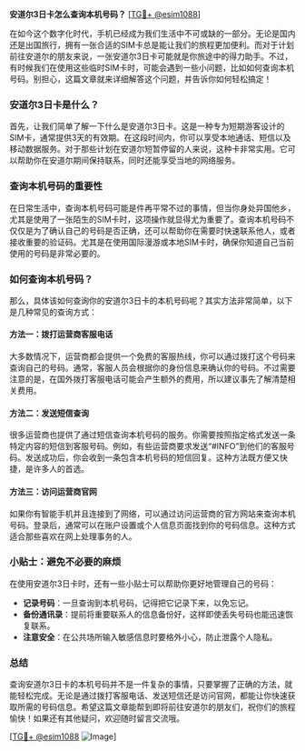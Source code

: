 **安道尔3日卡怎么查询本机号码？** [[TG💪+ @esim1088](https://t.me/s/esim1088)]

在如今这个数字化时代，手机已经成为我们生活中不可或缺的一部分。无论是国内还是出国旅行，拥有一张合适的SIM卡总是能让我们的旅程更加便利。而对于计划前往安道尔的朋友来说，一张安道尔3日卡可能就是你旅途中的得力助手。不过，有时候我们在使用这些临时SIM卡时，可能会遇到一些小问题，比如如何查询本机号码。别担心，这篇文章就来详细解答这个问题，并告诉你如何轻松搞定！

### 安道尔3日卡是什么？

首先，让我们简单了解一下什么是安道尔3日卡。这是一种专为短期游客设计的SIM卡，通常提供3天的有效期。在这段时间内，你可以享受本地通话、短信以及移动数据服务。对于那些计划在安道尔短暂停留的人来说，这种卡非常实用。它可以帮助你在安道尔期间保持联系，同时还能享受当地的网络服务。

### 查询本机号码的重要性

在日常生活中，查询本机号码可能是件再平常不过的事情，但当你身处异国他乡，尤其是使用了一张陌生的SIM卡时，这项操作就显得尤为重要了。查询本机号码不仅仅是为了确认自己的号码是否正确，还可以帮助你在需要时快速联系他人，或者接收重要的验证码。尤其是在使用国际漫游或本地SIM卡时，确保你知道自己当前使用的号码是非常必要的。

### 如何查询本机号码？

那么，具体该如何查询你的安道尔3日卡的本机号码呢？其实方法非常简单，以下是几种常见的查询方式：

#### 方法一：拨打运营商客服电话

大多数情况下，运营商都会提供一个免费的客服热线，你可以通过拨打这个号码来查询自己的号码。通常，客服人员会根据你的身份信息来确认你的号码。不过需要注意的是，在国外拨打客服电话可能会产生额外的费用，所以建议事先了解清楚相关费用。

#### 方法二：发送短信查询

很多运营商也提供了通过短信查询本机号码的服务。你需要按照指定格式发送一条特定内容的短信到客服号码。例如，有些运营商要求发送“#INFO”到他们的客服号码。发送成功后，你会收到一条包含本机号码的短信回复。这种方法既方便又快捷，是许多人的首选。

#### 方法三：访问运营商官网

如果你有智能手机并且连接到了网络，可以通过访问运营商的官方网站来查询本机号码。登录后，通常可以在账户设置或个人信息页面找到你的号码信息。这种方式适合那些喜欢在网上处理事务的人。

### 小贴士：避免不必要的麻烦

在使用安道尔3日卡时，还有一些小贴士可以帮助你更好地管理自己的号码：

- **记录号码**：一旦查询到本机号码，记得把它记录下来，以免忘记。
- **备份通讯录**：提前将重要联系人的信息备份好，这样即使丢失号码也能迅速恢复联系。
- **注意安全**：在公共场所输入敏感信息时要格外小心，防止泄露个人隐私。

### 总结

查询安道尔3日卡的本机号码并不是一件复杂的事情，只要掌握了正确的方法，就能轻松完成。无论是通过拨打客服电话、发送短信还是访问官网，都能让你快速获取所需的号码信息。希望这篇文章能帮到即将前往安道尔的朋友们，祝你们的旅程愉快！如果还有其他疑问，欢迎随时留言交流哦。

[[TG💪+ @esim1088](https://t.me/s/esim1088) ![Image](https://i.postimg.cc/4NQfJmqS/Snipaste-2025-05-13-00-14-12.png)]